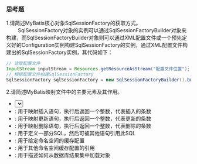 ### 思考题  
1.请简述MyBatis核心对象SqlSessionFactory的获取方式。   
&emsp;&emsp; SqlSessionFactory对象的实例可以通过SqlSessionFactoryBuilder对象来构建，而SqlSessionFactoryBuilder对象则可以通过XML配置文件或一个预先定义好的Configuration实例构建SqlSessionFactory的实例，通过XML配置文件构建出的SqlSessionFactory实例，其代码如下：  
```JAVA
// 读取配置文件
InputStream inputStream = Resources.getResourceAsStream("配置文件位置");
// 根据配置文件构建SqlSessionFactory
SqlSessionFactory sqlSessionFactory = new SqlSessionFactoryBuilder().build(inputStream);
```
2.请简述MyBatis映射文件中的主要元素及其作用。  
+ <select>: 用于映射查询语句，可自定义参数，返回结果集等  
+ <insert>: 用于映射插入语句，执行后返回一个整数，代表插入的条数  
+ <update>: 用于映射更新语句，执行后返回一个整数，代表更新的条数  
+ <delete>: 用于映射删除语句，执行后返回一个整数，代表删除的条数  
+ <sql>: 用于定义一部分SQL，然后可被其他语句引用此SQL  
+ <cache>: 用于给定命名空间的缓存配置  
+ <cache-ref>: 用于其他命名空间缓存配置的引用  
+ <resultMap>: 用于描述如何从数据库结果集中加载对象

